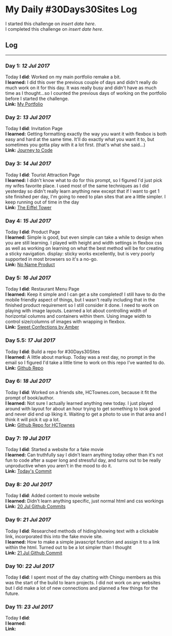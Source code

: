 # My Daily #30Days30Sites Log

I started this challenge on *insert date here*.  
I completed this challenge on *insert date here*.

## Log
---

### **Day 1:** *12 Jul 2017*
Today **I did**:  Worked on my main portfolio remake a bit.  
**I learned:**  I did this over the previous couple of days and didn't really do much work on it for this day.  It was really busy and didn't have as much time as I thought...so I counted the previous days of working on the portfolio before I started the challenge.  
**Link:** [My Portfolio](https://staxed.github.io)

### **Day 2:** *13 Jul 2017*
Today **I did**:  Invitation Page  
**I learned:**  Getting formatting exactly the way you want it with flexbox is both easy and hard at the same time.  It'll do exactly what you want it to, but sometimes you gotta play with it a lot first. (that's what she said...)  
**Link:** [Journey to Code](http://staxed.github.io/30Days30Sites/invitation/)

### **Day 3:** *14 Jul 2017*
Today **I did**:  Tourist Attraction Page  
**I learned:**  I didn't know what to do for this prompt, so I figured I'd just pick my wifes favorite place.  I used most of the same techniques as I did yesterday so didn't really learn anything new except that if I want to get 1 site finished per day, I'm going to need to plan sites that are a little simpler.  I keep running out of time in the day  
**Link:** [The Eiffel Tower](http://staxed.github.io/30Days30Sites/touristattraction/)

### **Day 4:** *15 Jul 2017*
Today **I did**:  Product Page  
**I learned:**  Simple is good, but even simple can take a while to design when you are still learning.  I played with height and width settings in flexbox css as well as working on learning on what the best method will be for creating a sticky navigation.  display: sticky works excellently, but is very poorly supported in most browsers so it's a no-go.  
**Link:** [No Name Product](http://staxed.github.io/30Days30Sites/product/)

### **Day 5:** *16 Jul 2017*
Today **I did**:  Restaurant Menu Page  
**I learned:**  Keep it simple and I can get a site completed!  I still have to do the mobile friendly aspect of things, but I wasn't really including that in the finished product requirement so I still consider it done.  I need to work on playing with image layouts.  Learned a lot about controlling width of horizontal columns and containers within them.  Using image width to control size/columns of images with wrapping in flexbox.  
**Link:** [Sweet Confections by Amber](http://staxed.github.io/30Days30Sites/menu/)

### **Day 5.5:** *17 Jul 2017*
Today **I did**:  Build a repo for #30Days30Sites  
**I learned:**  A little about markup.  Today was a rest day, no prompt in the email so I figured I'd take a little time to work on this repo I've wanted to do.  
**Link:** [Github Repo](https://github.com/Staxed/30Days30Sites-Main)

### **Day 6:** *18 Jul 2017*
Today **I did**:  Worked on a friends site, HCTownes.com, because it fit the prompt of book/author.  
**I learned:**  Not sure I actually learned anything new today.  I just played around with layout for about an hour trying to get something to look good and never did end up liking it.  Waiting to get a photo to use in that area and I think it will pick it up a lot.  
**Link:** [Github Repo for HCTownes](https://github.com/Staxed/hctownes)

### **Day 7:** *19 Jul 2017*
Today **I did**:  Started a website for a fake movie  
**I learned:**  Can truthfully say I didn't learn anything today other than it's not fun to code after a super long and stressful day, and turns out to be really unproductive when you aren't in the mood to do it.  
**Link:** [Today's Commit](https://github.com/Staxed/staxed.github.io/commit/32a26d5421d0f983f64dc048b591c0f73c006220)

### **Day 8:** *20 Jul 2017*
Today **I did**:  Added content to movie website  
**I learned:**  Didn't learn anything specific, just normal html and css workings  
**Link:**  [20 Jul Github Commits](https://github.com/Staxed?tab=overview&from=2017-07-20)  

### **Day 9:** *21 Jul 2017*
Today **I did**:  Researched methods of hiding/showing text with a clickable link, incorporated this into the fake movie site.  
**I learned:**  How to make a simple javascript function and assign it to a link within the html.  Turned out to be a lot simpler than I thought  
**Link:** [21 Jul Github Commit](https://github.com/Staxed?tab=overview&from=2017-07-21)  

### **Day 10:** *22 Jul 2017*
Today **I did**:  I spent most of the day chatting with Chingu members as this was the start of the build to learn projects.  I did not work on any websites but I did make a lot of new connections and planned a few things for the future.  

### **Day 11:** *23 Jul 2017*
Today **I did**:  
**I learned:**    
**Link:** 